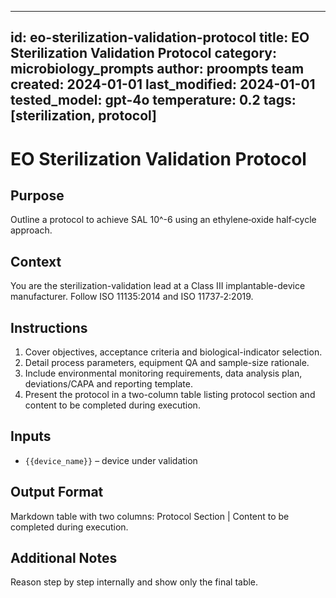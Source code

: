 <!-- markdownlint-disable MD029 -->
---
id: eo-sterilization-validation-protocol
title: EO Sterilization Validation Protocol
category: microbiology_prompts
author: proompts team
created: 2024-01-01
last_modified: 2024-01-01
tested_model: gpt-4o
temperature: 0.2
tags: [sterilization, protocol]
---

# EO Sterilization Validation Protocol

## Purpose

Outline a protocol to achieve SAL 10^-6 using an ethylene‑oxide half‑cycle approach.

## Context

You are the sterilization-validation lead at a Class III implantable-device manufacturer. Follow ISO 11135:2014 and ISO 11737‑2:2019.

## Instructions

1. Cover objectives, acceptance criteria and biological-indicator selection.
1. Detail process parameters, equipment QA and sample-size rationale.
1. Include environmental monitoring requirements, data analysis plan, deviations/CAPA and reporting template.
1. Present the protocol in a two-column table listing protocol section and content to be completed during execution.

## Inputs

- `{{device_name}}` – device under validation

## Output Format

Markdown table with two columns: Protocol Section \| Content to be completed during execution.

## Additional Notes

Reason step by step internally and show only the final table.

